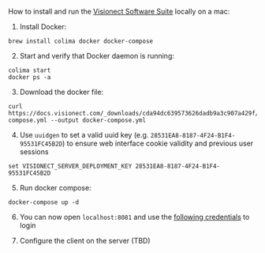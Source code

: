How to install and run the [Visionect Software Suite](https://docs.visionect.com/VisionectSoftwareSuite/Installation.html)
locally on a mac:

1. Install Docker:
```shell
brew install colima docker docker-compose
```

2. Start and verify that Docker daemon is running:
```shell
colima start
docker ps -a
```

3. Download the docker file:
```shell
curl https://docs.visionect.com/_downloads/cda94dc639573626dadb9a3c907a429f/docker-compose.yml --output docker-compose.yml
```

4. Use `uuidgen` to set a valid uuid key (e.g. `28531EA8-8187-4F24-B1F4-95531FC45B2D`) to ensure web interface cookie validity and previous user sessions
```shell
set VISIONECT_SERVER_DEPLOYMENT_KEY 28531EA8-8187-4F24-B1F4-95531FC45B2D
```

5. Run docker compose:
```shell
docker-compose up -d
```

6. You can now open `localhost:8081` and use the [following credentials](https://docs.visionect.com/VisionectSoftwareSuite/Installation.html#default-settings) to login

7. Configure the client on the server (TBD)
